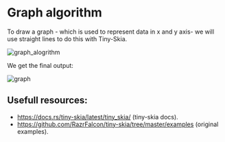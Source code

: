 # Graph algorithm
To draw a graph - which is used to represent data in x and y axis- we will use straight lines to do this with Tiny-Skia.

![graph_alogrithm](https://github.com/Unique-Digital-Resources/Learn-graphics-for-theoretical-gui/assets/144396669/6b0f8a75-9ccd-49bf-8583-5bc7bd38a472)

We get the final output:

![graph](https://github.com/Unique-Digital-Resources/Learn-graphics-for-theoretical-gui/assets/144396669/1b2babd4-b408-4eb9-b778-ae5ce542f18b)


## Usefull resources:
- https://docs.rs/tiny-skia/latest/tiny_skia/ (tiny-skia docs).
- https://github.com/RazrFalcon/tiny-skia/tree/master/examples (original examples).
